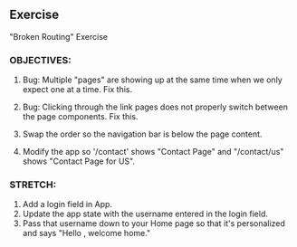 ## Exercise

"Broken Routing" Exercise

### OBJECTIVES:
1) Bug: Multiple "pages" are showing up at the same time when we only expect one at a time. Fix this.

2) Bug: Clicking through the link pages does not properly switch between the page components. Fix this.

3) Swap the order so the navigation bar is below the page content.

4) Modify the app so '/contact' shows "Contact Page" and "/contact/us" shows "Contact Page for US".

### STRETCH:

1) Add a login field in App.
2) Update the app state with the username entered in the login field.
3) Pass that username down to your Home page so that it's personalized and says "Hello <username>, welcome home."
